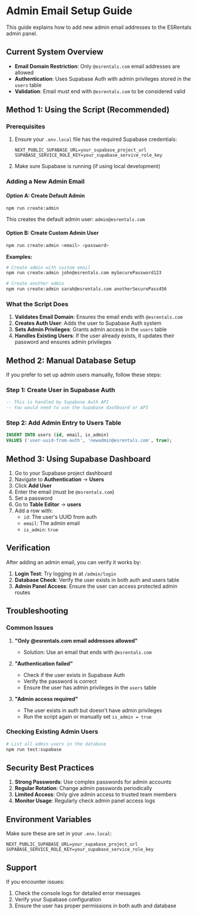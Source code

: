 # Admin Email Setup Guide

This guide explains how to add new admin email addresses to the ESRentals admin panel.

## Current System Overview

- **Email Domain Restriction**: Only `@esrentals.com` email addresses are allowed
- **Authentication**: Uses Supabase Auth with admin privileges stored in the `users` table
- **Validation**: Email must end with `@esrentals.com` to be considered valid

## Method 1: Using the Script (Recommended)

### Prerequisites
1. Ensure your `.env.local` file has the required Supabase credentials:
   ```
   NEXT_PUBLIC_SUPABASE_URL=your_supabase_project_url
   SUPABASE_SERVICE_ROLE_KEY=your_supabase_service_role_key
   ```

2. Make sure Supabase is running (if using local development)

### Adding a New Admin Email

#### Option A: Create Default Admin
```bash
npm run create:admin
```
This creates the default admin user: `admin@esrentals.com`

#### Option B: Create Custom Admin User
```bash
npm run create:admin <email> <password>
```

**Examples:**
```bash
# Create admin with custom email
npm run create:admin john@esrentals.com mySecurePassword123

# Create another admin
npm run create:admin sarah@esrentals.com anotherSecurePass456
```

### What the Script Does

1. **Validates Email Domain**: Ensures the email ends with `@esrentals.com`
2. **Creates Auth User**: Adds the user to Supabase Auth system
3. **Sets Admin Privileges**: Grants admin access in the `users` table
4. **Handles Existing Users**: If the user already exists, it updates their password and ensures admin privileges

## Method 2: Manual Database Setup

If you prefer to set up admin users manually, follow these steps:

### Step 1: Create User in Supabase Auth
```sql
-- This is handled by Supabase Auth API
-- You would need to use the Supabase dashboard or API
```

### Step 2: Add Admin Entry to Users Table
```sql
INSERT INTO users (id, email, is_admin) 
VALUES ('user-uuid-from-auth', 'newadmin@esrentals.com', true);
```

## Method 3: Using Supabase Dashboard

1. Go to your Supabase project dashboard
2. Navigate to **Authentication** → **Users**
3. Click **Add User**
4. Enter the email (must be `@esrentals.com`)
5. Set a password
6. Go to **Table Editor** → **users**
7. Add a row with:
   - `id`: The user's UUID from auth
   - `email`: The admin email
   - `is_admin`: `true`

## Verification

After adding an admin email, you can verify it works by:

1. **Login Test**: Try logging in at `/admin/login`
2. **Database Check**: Verify the user exists in both auth and users table
3. **Admin Panel Access**: Ensure the user can access protected admin routes

## Troubleshooting

### Common Issues

1. **"Only @esrentals.com email addresses allowed"**
   - Solution: Use an email that ends with `@esrentals.com`

2. **"Authentication failed"**
   - Check if the user exists in Supabase Auth
   - Verify the password is correct
   - Ensure the user has admin privileges in the `users` table

3. **"Admin access required"**
   - The user exists in auth but doesn't have admin privileges
   - Run the script again or manually set `is_admin = true`

### Checking Existing Admin Users

```bash
# List all admin users in the database
npm run test:supabase
```

## Security Best Practices

1. **Strong Passwords**: Use complex passwords for admin accounts
2. **Regular Rotation**: Change admin passwords periodically
3. **Limited Access**: Only give admin access to trusted team members
4. **Monitor Usage**: Regularly check admin panel access logs

## Environment Variables

Make sure these are set in your `.env.local`:

```env
NEXT_PUBLIC_SUPABASE_URL=your_supabase_project_url
SUPABASE_SERVICE_ROLE_KEY=your_supabase_service_role_key
```

## Support

If you encounter issues:
1. Check the console logs for detailed error messages
2. Verify your Supabase configuration
3. Ensure the user has proper permissions in both auth and database 